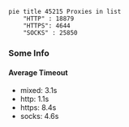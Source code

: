 
```mermaid
pie title 45215 Proxies in list
    "HTTP" : 18879
    "HTTPS": 4644
    "SOCKS" : 25850
```

### Some Info
#### Average Timeout

- mixed: 3.1s
- http: 1.1s
- https: 8.4s
- socks: 4.6s